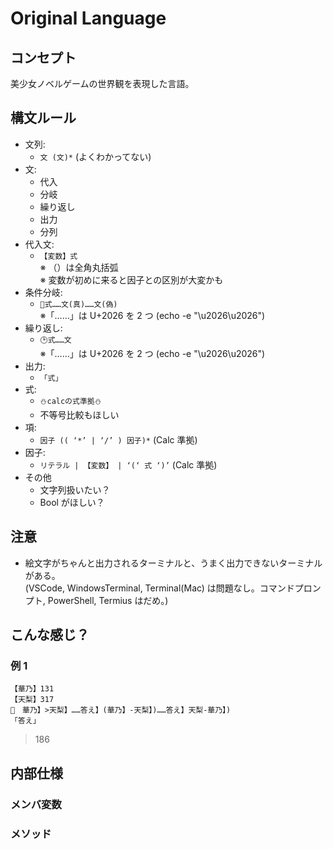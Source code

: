 # Original Language

## コンセプト

美少女ノベルゲームの世界観を表現した言語。

## 構文ルール

-   文列:
    -   `文 (文)*` (よくわかってない)
-   文:
    -   代入
    -   分岐
    -   繰り返し
    -   出力
    -   分列
-   代入文:
    -   `【変数】式`  
        ※ （）は全角丸括弧  
        ※ 変数が初めに来ると因子との区別が大変かも
-   条件分岐:
    -   `🤔式……文(真)……文(偽)`  
        ※「……」は U+2026 を 2 つ (echo -e "\u2026\u2026")
        <!-- 美少ゲーテキストで多用される「……」 -->
-   繰り返し:
    -   `🕑式……文`  
        ※「……」は U+2026 を 2 つ (echo -e "\u2026\u2026")
        <!-- できない私が繰り返すから時計 -->
-   出力:
    -   `「式」`
-   式:
    -   `⛄calcの式準拠⛄`
        <!-- ハミダシクリエイティブ 雪景シキから雪だるま(肉まん,雪結晶の絵文字が微妙だったため) -->
    -   不等号比較もほしい
-   項:
    -   `因子 (( ‘*’ | ‘/’ ) 因子)*` (Calc 準拠)
-   因子:
    -   `リテラル | 【変数】 | ‘(‘ 式 ‘)’` (Calc 準拠)
-   その他
    -   文字列扱いたい？
    -   Bool がほしい？

## 注意

-   絵文字がちゃんと出力されるターミナルと、うまく出力できないターミナルがある。  
    (VSCode, WindowsTerminal, Terminal(Mac) は問題なし。コマンドプロンプト, PowerShell, Termius はだめ。)

## こんな感じ？

### 例 1

```
【華乃】131
【天梨】317
🤔　華乃】>天梨】……答え】(華乃】-天梨】)……答え】天梨-華乃】)
「答え」
```

> 186

## 内部仕様

### メンバ変数

### メソッド
